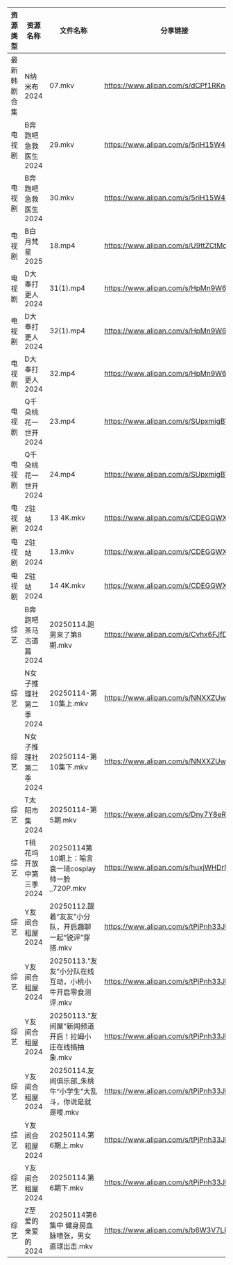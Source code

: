 | 资源类型   | 资源名称           | 文件名称                                   | 分享链接                                 | 更新时间                |
| ------ | -------------- | -------------------------------------- | ------------------------------------ | ------------------- |
| 最新韩剧合集 | N纳米布2024       | 07.mkv                                 | https://www.alipan.com/s/dCPf1RKn4NH | 2025-01-14 00:06:07 |
| 电视剧    | B奔跑吧急救医生2024   | 29.mkv                                 | https://www.alipan.com/s/5riH15W4qmn | 2025-01-14 00:05:04 |
| 电视剧    | B奔跑吧急救医生2024   | 30.mkv                                 | https://www.alipan.com/s/5riH15W4qmn | 2025-01-14 00:05:04 |
| 电视剧    | B白月梵星2025      | 18.mp4                                 | https://www.alipan.com/s/U9ttZCtMcMf | 2025-01-14 19:05:11 |
| 电视剧    | D大奉打更人2024     | 31(1).mp4                              | https://www.alipan.com/s/HpMn9W6Lu9Z | 2025-01-14 20:05:23 |
| 电视剧    | D大奉打更人2024     | 32(1).mp4                              | https://www.alipan.com/s/HpMn9W6Lu9Z | 2025-01-14 20:05:23 |
| 电视剧    | D大奉打更人2024     | 32.mp4                                 | https://www.alipan.com/s/HpMn9W6Lu9Z | 2025-01-14 20:05:23 |
| 电视剧    | Q千朵桃花一世开2024   | 23.mp4                                 | https://www.alipan.com/s/SUpxmigBTJm | 2025-01-14 16:06:07 |
| 电视剧    | Q千朵桃花一世开2024   | 24.mp4                                 | https://www.alipan.com/s/SUpxmigBTJm | 2025-01-14 16:06:07 |
| 电视剧    | Z驻站2024        | 13 4K.mkv                              | https://www.alipan.com/s/CDEGGWXTVZe | 2025-01-14 00:06:48 |
| 电视剧    | Z驻站2024        | 13.mkv                                 | https://www.alipan.com/s/CDEGGWXTVZe | 2025-01-14 00:06:47 |
| 电视剧    | Z驻站2024        | 14 4K.mkv                              | https://www.alipan.com/s/CDEGGWXTVZe | 2025-01-14 00:06:47 |
| 综艺     | B奔跑吧茶马古道篇2024  | 20250114.跑男来了第8期.mkv                   | https://www.alipan.com/s/Cvhx6FJfDYP | 2025-01-14 16:06:42 |
| 综艺     | N女子推理社第二季2024  | 20250114-第10集上.mkv                     | https://www.alipan.com/s/NNXXZUw3FNE | 2025-01-14 16:07:36 |
| 综艺     | N女子推理社第二季2024  | 20250114-第10集下.mkv                     | https://www.alipan.com/s/NNXXZUw3FNE | 2025-01-14 16:07:36 |
| 综艺     | T太阳市集2024      | 20250114-第5期.mkv                       | https://www.alipan.com/s/Dny7Y8eRfii | 2025-01-14 16:07:56 |
| 综艺     | T桃花坞开放中第三季2024 | 20250114第10期上：喻言袁一琦cosplay帅一脸_720P.mkv | https://www.alipan.com/s/huxjWHDrNBn | 2025-01-14 19:08:08 |
| 综艺     | Y友间合租屋2024     | 20250112.跟着“友友”小分队，开启趣聊一起“锐评”穿搭.mkv    | https://www.alipan.com/s/tPjPnh33JDD | 2025-01-14 16:09:00 |
| 综艺     | Y友间合租屋2024     | 20250113.“友友”小分队在线互动，小桃小牛开启零食测评.mkv    | https://www.alipan.com/s/tPjPnh33JDD | 2025-01-14 16:09:00 |
| 综艺     | Y友间合租屋2024     | 20250113.“友间屋”新闻频道开启！拉姆小庄在线搞抽象.mkv     | https://www.alipan.com/s/tPjPnh33JDD | 2025-01-14 16:08:59 |
| 综艺     | Y友间合租屋2024     | 20250114.友间俱乐部_朱桃牛“小学生”大乱斗，你说是就是喽.mkv  | https://www.alipan.com/s/tPjPnh33JDD | 2025-01-14 16:08:59 |
| 综艺     | Y友间合租屋2024     | 20250114.第6期上.mkv                      | https://www.alipan.com/s/tPjPnh33JDD | 2025-01-14 16:08:59 |
| 综艺     | Y友间合租屋2024     | 20250114.第6期下.mkv                      | https://www.alipan.com/s/tPjPnh33JDD | 2025-01-14 16:08:59 |
| 综艺     | Z至爱的亲爱的2024    | 20250114第6集中 健身房血脉喷张，男女直球出击.mkv        | https://www.alipan.com/s/b6W3V7LRWRj | 2025-01-14 20:08:39 |
